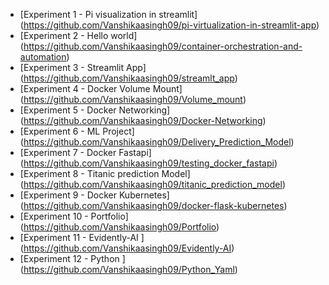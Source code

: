 


- [Experiment 1 - Pi visualization in streamlit] (https://github.com/Vanshikaasingh09/pi-virtualization-in-streamlit-app)
- [Experiment 2 - Hello world] (https://github.com/Vanshikaasingh09/container-orchestration-and-automation)
- [Experiment 3 - Streamlit App]  (https://github.com/Vanshikaasingh09/streamlt_app)
- [Experiment 4 - Docker Volume Mount]  (https://github.com/Vanshikaasingh09/Volume_mount)
- [Experiment 5 - Docker Networking] (https://github.com/Vanshikaasingh09/Docker-Networking)
- [Experiment 6 - ML Project] (https://github.com/Vanshikaasingh09/Delivery_Prediction_Model)
- [Experiment 7 - Docker Fastapi] (https://github.com/Vanshikaasingh09/testing_docker_fastapi)
- [Experiment 8 - Titanic prediction Model] (https://github.com/Vanshikaasingh09/titanic_prediction_model)
- [Experiment 9 - Docker Kubernetes] (https://github.com/Vanshikaasingh09/docker-flask-kubernetes)
- [Experiment 10 - Portfolio]  (https://github.com/Vanshikaasingh09/Portfolio)
- [Experiment 11 - Evidently-AI ] (https://github.com/Vanshikaasingh09/Evidently-AI)
- [Experiment 12 - Python ] (https://github.com/Vanshikaasingh09/Python_Yaml)



